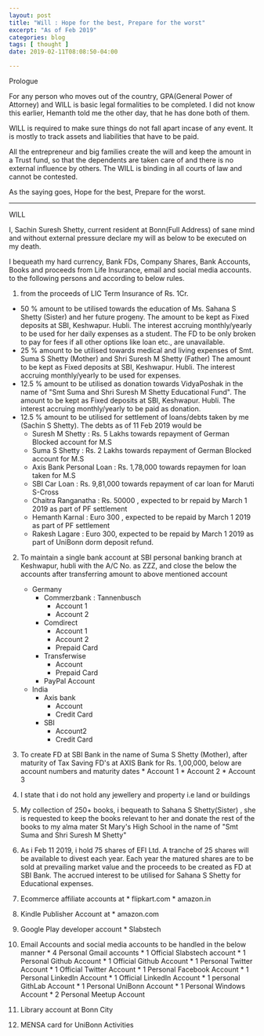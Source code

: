 ```yaml
---
layout: post
title: "Will : Hope for the best, Prepare for the worst"
excerpt: "As of Feb 2019"
categories: blog
tags: [ thought ]
date: 2019-02-11T08:08:50-04:00

---
```


Prologue

For any person who moves out of the country, GPA(General Power of Attorney) and WILL is basic legal formalities to be completed. I did not know this earlier, Hemanth told me the other day, that he has done both of them.

WILL is required to make sure things do not fall apart incase of any event. It is mostly to track assets and liabilities that have to be paid.

All the entrepreneur and big families create the will and keep the amount in a Trust fund, so that the dependents are taken care of and there is no external influence by others. The WILL is binding in all courts of law and cannot be contested.

As the saying goes, Hope for the best, Prepare for the worst.


-------------
WILL

I, Sachin Suresh Shetty,
current resident at Bonn(Full Address) of sane mind and without external pressure
declare my will as below to be executed on my death.

I bequeath my hard currency, Bank FDs, Company Shares, Bank Accounts, Books and
proceeds from Life Insurance, email and social media accounts.
to the following persons and according to below rules.

1. from the proceeds of LIC Term Insurance of Rs. 1Cr.
  * 50 % amount to be utilised towards the education of Ms. Sahana S Shetty (Sister) and her future progeny.
  The amount to be kept as Fixed deposits at SBI, Keshwapur. Hubli. The interest accruing monthly/yearly to be used for her daily expenses as a student.
  The FD to be only broken to pay for fees if all other options like loan etc., are unavailable.
  * 25 % amount to be utilised towards medical and living expenses of Smt. Suma S Shetty (Mother) and Shri Suresh M Shetty (Father)
  The amount to be kept as Fixed deposits at SBI, Keshwapur. Hubli. The interest accruing monthly/yearly to be used for expenses.
  * 12.5 % amount to be utilised as donation towards VidyaPoshak in the name of "Smt Suma and Shri Suresh M Shetty Educational Fund".
    The amount to be kept as Fixed deposits at SBI, Keshwapur. Hubli. The interest accruing monthly/yearly to be paid as donation.
  * 12.5 % amount to be utilised for settlement of loans/debts taken by me (Sachin S Shetty). The debts as of 11 Feb 2019 would be
      * Suresh M Shetty  : Rs. 5 Lakhs towards repayment of German Blocked account for M.S
      * Suma S Shetty : Rs. 2 Lakhs towards repayment of German Blocked account for M.S
      * Axis Bank Personal Loan : Rs. 1,78,000 towards repaymen for loan taken for M.S
      * SBI Car Loan : Rs. 9,81,000 towards repayment of car loan for Maruti S-Cross
      * Chaitra Ranganatha : Rs. 50000 , expected to br repaid by March 1 2019 as part of PF settlement
      * Hemanth Karnal : Euro 300 , expected to be repaid by March 1 2019 as part of PF settlement
      * Rakesh Lagare : Euro 300, expected to be repaid by March 1 2019 as part of UniBonn dorm deposit refund.
2. To maintain a single bank account at SBI personal banking branch at Keshwapur, hubli with the A/C No. as ZZZ, and close the below the accounts after transferring amount to above mentioned account

    * Germany
      * Commerzbank : Tannenbusch
        * Account 1
        * Account 2
      * Comdirect
        * Account 1
        * Account 2
        * Prepaid Card
      * Transferwise
        * Account
        * Prepaid Card
      * PayPal Account
    * India
      * Axis bank
        * Account
        * Credit Card
      * SBI
        * Account2
        * Credit Card

  3. To create FD at SBI Bank in the name of Suma S Shetty (Mother), after maturity of Tax Saving FD's at AXIS Bank for Rs. 1,00,000, below are account numbers and maturity dates
    * Account 1
    * Account 2
    * Account 3
  4. I state that i do not hold any jewellery and property i.e land or buildings
  5. My collection of 250+ books, i bequeath to Sahana S Shetty(Sister) , she is requested to keep the books relevant to her and donate the rest of the books to my alma mater St Mary's High School in the name of "Smt Suma and Shri Suresh M Shetty"
  6. As i Feb 11 2019, i hold 75 shares of EFI Ltd. A tranche of 25 shares will be available to divest each year. Each year the matured shares are to be sold at prevailing market value and the proceeds to be created as FD at SBI Bank.  The accrued interest to be utilised for  Sahana S Shetty for Educational expenses.
  7. Ecommerce affiliate accounts at
    * flipkart.com
    * amazon.in
  8. Kindle Publisher Account at
    * amazon.com
  9. Google Play developer account
    * Slabstech
  9. Email Accounts and social media accounts to be handled in the below manner
    * 4 Personal Gmail accounts
    * 1 Official Slabstech account
    * 1 Personal Github Account
    * 1 Official Github Account
    * 1 Personal Twitter Account
    * 1 Official Twitter Account
    * 1 Personal Facebook Account
    * 1 Personal LinkedIn Account
    * 1 Official LinkedIn Account
    * 1 personal GithLab Account
    * 1 Personal UniBonn Account
    * 1 Personal Windows Account
    * 2 Personal Meetup Account 
  10. Library account at Bonn City
  11. MENSA card for UniBonn Activities
